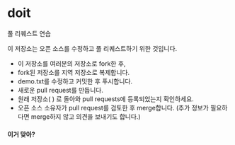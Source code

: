 # doit

풀 리퀘스트 연습

이 저장소는 오픈 소스를 수정하고 풀 리퀘스트하기 위한 것입니다.

- 이 저장소를 여러분의 저장소로 fork한 후,
- fork된 저장소를 지역 저장소로 복제합니다.
- demo.txt를 수정하고 커밋한 후 푸시합니다.
- 새로운 pull request를 만듭니다.
- 원래 저장소( ) 로 돌아와 pull requests에 등록되었는지 확인하세요.
- 오픈 소스 소유자가 pull request를 검토한 후 merge합니다. 
  (추가 정보가 필요하다면 merge하지 않고 의견을 보내기도 합니다.)


#### 이거 맞아?
